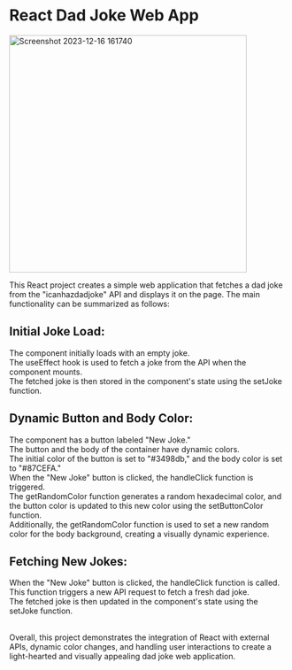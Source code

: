 <h1>React Dad Joke Web App</h1>

<img width="429" alt="Screenshot 2023-12-16 161740" src="https://github.com/ViNu-23/React-random-joke-App/assets/59360964/73bd9753-65f1-4215-b2ac-ce43b6e80303">
     
This React project creates a simple web application that fetches a dad joke from the "icanhazdadjoke" API and displays it on the page. The main functionality can be summarized as follows:

## Initial Joke Load:

The component initially loads with an empty joke.</br>
The useEffect hook is used to fetch a joke from the API when the component mounts.</br>
The fetched joke is then stored in the component's state using the setJoke function.

## Dynamic Button and Body Color:

The component has a button labeled "New Joke."</br>
The button and the body of the container have dynamic colors.</br>
The initial color of the button is set to "#3498db," and the body color is set to "#87CEFA."</br>
When the "New Joke" button is clicked, the handleClick function is triggered.</br>
The getRandomColor function generates a random hexadecimal color, and the button color is updated to this new color using the setButtonColor function.</br>
Additionally, the getRandomColor function is used to set a new random color for the body background, creating a visually dynamic experience.

## Fetching New Jokes:

When the "New Joke" button is clicked, the handleClick function is called.</br>
This function triggers a new API request to fetch a fresh dad joke.</br>
The fetched joke is then updated in the component's state using the setJoke function.</br></br>


Overall, this project demonstrates the integration of React with external APIs, dynamic color changes, and handling user interactions to create a light-hearted and visually appealing dad joke web application.
     